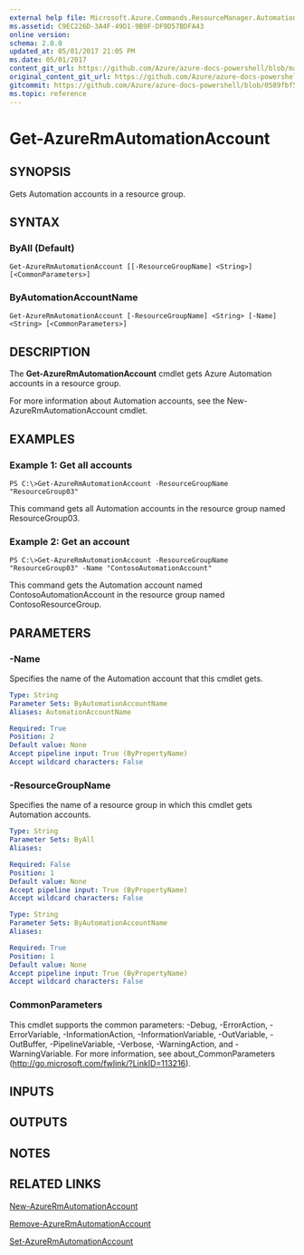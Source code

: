 ```yaml
---
external help file: Microsoft.Azure.Commands.ResourceManager.Automation.dll-Help.xml
ms.assetid: C9EC226D-3A4F-49D1-9B9F-DF9D57BDFA43
online version:
schema: 2.0.0
updated_at: 05/01/2017 21:05 PM
ms.date: 05/01/2017
content_git_url: https://github.com/Azure/azure-docs-powershell/blob/master/azureps-cmdlets-docs/ResourceManager/AzureRM.Automation/v1.0.12/Get-AzureRmAutomationAccount.md
original_content_git_url: https://github.com/Azure/azure-docs-powershell/blob/master/azureps-cmdlets-docs/ResourceManager/AzureRM.Automation/v1.0.12/Get-AzureRmAutomationAccount.md
gitcommit: https://github.com/Azure/azure-docs-powershell/blob/0589fbf53d27e39e0cf445261d29c64fb0859d62
ms.topic: reference
---
```


# Get-AzureRmAutomationAccount

## SYNOPSIS
Gets Automation accounts in a resource group.

## SYNTAX

### ByAll (Default)
```
Get-AzureRmAutomationAccount [[-ResourceGroupName] <String>] [<CommonParameters>]
```

### ByAutomationAccountName
```
Get-AzureRmAutomationAccount [-ResourceGroupName] <String> [-Name] <String> [<CommonParameters>]
```

## DESCRIPTION
The **Get-AzureRmAutomationAccount** cmdlet gets Azure Automation accounts in a resource group.

For more information about Automation accounts, see the New-AzureRmAutomationAccount cmdlet.

## EXAMPLES

### Example 1: Get all accounts
```
PS C:\>Get-AzureRmAutomationAccount -ResourceGroupName "ResourceGroup03"
```

This command gets all Automation accounts in the resource group named ResourceGroup03.

### Example 2: Get an account
```
PS C:\>Get-AzureRmAutomationAccount -ResourceGroupName "ResourceGroup03" -Name "ContosoAutomationAccount"
```

This command gets the Automation account named ContosoAutomationAccount in the resource group named ContosoResourceGroup.

## PARAMETERS

### -Name
Specifies the name of the Automation account that this cmdlet gets.

```yaml
Type: String
Parameter Sets: ByAutomationAccountName
Aliases: AutomationAccountName

Required: True
Position: 2
Default value: None
Accept pipeline input: True (ByPropertyName)
Accept wildcard characters: False
```

### -ResourceGroupName
Specifies the name of a resource group in which this cmdlet gets Automation accounts.

```yaml
Type: String
Parameter Sets: ByAll
Aliases: 

Required: False
Position: 1
Default value: None
Accept pipeline input: True (ByPropertyName)
Accept wildcard characters: False
```

```yaml
Type: String
Parameter Sets: ByAutomationAccountName
Aliases: 

Required: True
Position: 1
Default value: None
Accept pipeline input: True (ByPropertyName)
Accept wildcard characters: False
```

### CommonParameters
This cmdlet supports the common parameters: -Debug, -ErrorAction, -ErrorVariable, -InformationAction, -InformationVariable, -OutVariable, -OutBuffer, -PipelineVariable, -Verbose, -WarningAction, and -WarningVariable. For more information, see about_CommonParameters (http://go.microsoft.com/fwlink/?LinkID=113216).

## INPUTS

## OUTPUTS

## NOTES

## RELATED LINKS

[New-AzureRmAutomationAccount](./New-AzureRmAutomationAccount.md)

[Remove-AzureRmAutomationAccount](./Remove-AzureRmAutomationAccount.md)

[Set-AzureRmAutomationAccount](./Set-AzureRmAutomationAccount.md)


